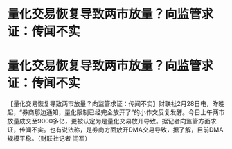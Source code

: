 # 量化交易恢复导致两市放量？向监管求证：传闻不实

# 量化交易恢复导致两市放量？向监管求证：传闻不实

【量化交易恢复导致两市放量？向监管求证：传闻不实】财联社2月28日电，昨晚起，“券商那边通知，量化限制已经完全放开了”的小作文反复发酵。今日上午两市放量成交至9000多亿，更被认定为是量化交易放开导致。据记者向监管方面求证，传闻不实。也有说法称，是券商方面放开DMA交易导致，据了解，目前DMA规模平稳。（财联社记者
闫军）

